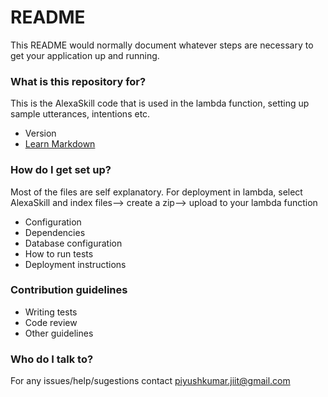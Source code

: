 # README #

This README would normally document whatever steps are necessary to get your application up and running.

### What is this repository for? ###

This is the AlexaSkill code that is used in the lambda function, setting up sample utterances, intentions etc.
* Version
* [Learn Markdown](https://bitbucket.org/tutorials/markdowndemo)

### How do I get set up? ###

Most of the files are self explanatory.
For deployment in lambda, select AlexaSkill and index files--> create a zip--> upload to your lambda function
* Configuration
* Dependencies
* Database configuration
* How to run tests
* Deployment instructions

### Contribution guidelines ###

* Writing tests
* Code review
* Other guidelines

### Who do I talk to? ###

For any issues/help/sugestions contact piyushkumar.jiit@gmail.com